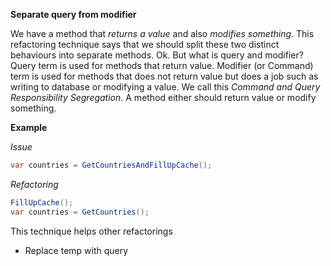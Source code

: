 **Separate query from modifier**

We have a method that _returns a value_ and also _modifies something_.
This refactoring technique says that we should split these two distinct behaviours into separate methods.
Ok.
But what is query and modifier?
Query term is used for methods that return value.
Modifier (or Command) term is used for methods that does not return value
but does a job such as writing to database or modifying a value.
We call this _Command and Query Responsibility Segregation_.
A method either should return value or modify something.

**Example**

_Issue_

```csharp
var countries = GetCountriesAndFillUpCache();
```

_Refactoring_

```csharp
FillUpCache();
var countries = GetCountries();
```

This technique helps other refactorings
* Replace temp with query